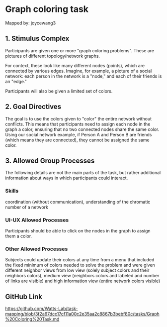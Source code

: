 # Graph coloring task

Mapped by: joycewang3 

## 1. Stimulus Complex 
Participants are given one or more "graph coloring problems". These are pictures of different topology/network graphs. 

For context, these look like many different nodes (points), which are connected by various edges. Imagine, for example, a picture of a social network: each person in the network is a "node," and each of their friends is an "edge."

Participants will also be given a limited set of colors.

## 2. Goal Directives 
The goal is to use the colors given to "color" the entire network without conflicts. This means that participants need to assign each node in the graph a color, ensuring that no two connected nodes share the same color. Using our social network example, if Person A and Person B are friends (which means they are connected), they cannot be assigned the same color.

## 3. Allowed Group Processes 
The following details are not the main parts of the task, but rather additional information about ways in which participants could interact.

### Skills 
coordination (without communication), understanding of the chromatic number of a network

### UI-UX Allowed Processes
Participants should be able to click on the nodes in the graph to assign them a color.

### Other Allowed Processes
Subjects could update their colors at any time from a menu that included the fixed minimum of colors needed to solve the problem and were given different neighbor views from low view (solely subject colors and their neighbors colors), medium view (neighbors colors and labeled and number of links are visible) and high information view (entire network colors visible)

## GitHub Link 
https://github.com/Watts-Lab/task-mapping/blob/3f2a67dcc17cf11a00c2e35aa2c8867b3bebf80c/tasks/Graph%20Coloring%20Task.md
